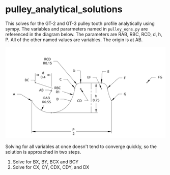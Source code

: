 # pulley_analytical_solutions

This solves for the GT-2 and GT-3 pulley tooth profile analytically
using sympy. The variables and pararmeters named in `pulley_eqns.py` are referenced in the diagram below. The parameters are RAB, RBC, RCD, d, h, P. All of the other named values are variables. The origin is at AB.

![Tooth Profile Diagram](/diagrams/pulley_eqns_diagram.png)

Solving for all variables at once doesn't tend to converge quickly,
so the solution is approached in two steps.

1. Solve for BX, BY, BCX and BCY
2. Solve for CX, CY, CDX, CDY, and DX

